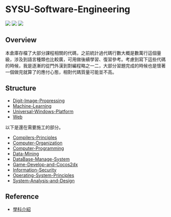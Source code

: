 # SYSU-Software-Engineering
[![](https://img.shields.io/badge/Author-jskyzero-brightgreen.svg?style=flat)]()
[![](https://img.shields.io/badge/Data-2019/03/06-brightgreen.svg?style=flat)]()
[![](https://img.shields.io/badge/SYSU-SoftwareEngineering-blue.svg?style=flat)]()


## Overview

本倉庫存檔了大部分課程相關的代碼，之前統計過代碼行數大概是數萬行這個量級，涉及到語言種類也比較廣，可用做後續學習、復習參考。考慮到寫下這些代碼的時候，我是逐漸的從門外漢到對編程略之一二，大部分習題完成的時候也是懷著一個做完就算了的應付心態，相對代碼質量可能並不高。

## Structure

+ [Digit-Image-Propressing](https://github.com/jskyzero/SYSU-Software-Engineering/tree/Digit-Image-Propressing)
+ [Machine-Learning](https://github.com/jskyzero/SYSU-Software-Engineering/tree/Machine-Learning)
+ [Universal-Windows-Platform](https://github.com/jskyzero/SYSU-Software-Engineering/tree/Universal-Windows-Platform)
+ [Web](https://github.com/jskyzero/SYSU-Software-Engineering/tree/Web)

以下是還在需要施工的部分。

+ [Compilers-Principles](https://github.com/jskyzero/SYSU-Software-Engineering/tree/Subjects/Compilers-Principles)
+ [Computer-Organization](https://github.com/jskyzero/SYSU-Software-Engineering/tree/Subjects/Computer-Organization)
+ [Computer-Programming](https://github.com/jskyzero/SYSU-Software-Engineering/tree/Subjects/Computer-Programming)
+ [Data-Mining](https://github.com/jskyzero/SYSU-Software-Engineering/tree/Subjects/Data-Mining)
+ [DataBase-Manage-System](https://github.com/jskyzero/SYSU-Software-Engineering/tree/Subjects/DataBase-Manage-System)
+ [Game-Develop-and-Cocos2dx](https://github.com/jskyzero/SYSU-Software-Engineering/tree/Subjects/Game-Develop-and-Cocos2dx)
+ [Information-Security](https://github.com/jskyzero/SYSU-Software-Engineering/tree/Subjects/Information-Security)
+ [Operating-System-Principles](https://github.com/jskyzero/SYSU-Software-Engineering/tree/Subjects/Operating-System-Principles)
+ [System-Analysis-and-Design](https://github.com/jskyzero/SYSU-Software-Engineering/tree/Subjects/System-Analysis-and-Design)

## Reference

+ [學科介紹](https://github.com/jskyzero/SYSU-Software-Engineering/wiki/學科介紹)